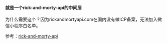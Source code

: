 #### 就是一个rick-and-morty-api的中间层


为什么需要这个？因为rickandmortyapi.com在国内没有做ICP备案，无法加入微信小程序白名单。

参考：[rick-and-morty-api](https://github.com/afuh/rick-and-morty-api)